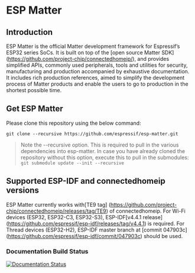 # ESP Matter

## Introduction

ESP Matter is the official Matter development framework for Espressif’s ESP32 series SoCs. It is built on top of the [open source Matter SDK] (https://github.com/project-chip/connectedhomeip/), and provides simplified APIs, commonly used peripherals, tools and utilities for security, manufacturing and production accompanied by exhaustive documentation. It includes rich production references, aimed to simplify the development process of Matter products and enable the users to go to production in the shortest possible time.


## Get ESP Matter

Please clone this repository using the below command:

```
git clone --recursive https://github.com/espressif/esp-matter.git
```

> Note the --recursive option. This is required to pull in the various dependencies into esp-matter. In case you have already cloned the repository without this option, execute this to pull in the submodules: `git submodule update --init --recursive`


## Supported ESP-IDF and connectedhomeip versions

ESP Matter currently works with[TE9 tag] (https://github.com/project-chip/connectedhomeip/releases/tag/TE9) of connectedhomeip.
For Wi-Fi devices (ESP32, ESP32-C3, ESP32-S3), ESP-IDF[v4.4.1 release] (https://github.com/espressif/esp-idf/releases/tag/v4.4.1) is required.
For Thread devices (ESP32-H2), ESP-IDF master branch at [commit 047903c] (https://github.com/espressif/esp-idf/commit/047903c) should be used.


### Documentation Build Status

[![Documentation Status](https://readthedocs.com/projects/espressif-esp-matter/badge/?version=latest)](https://docs.espressif.com/projects/esp-matter/en/latest/)
